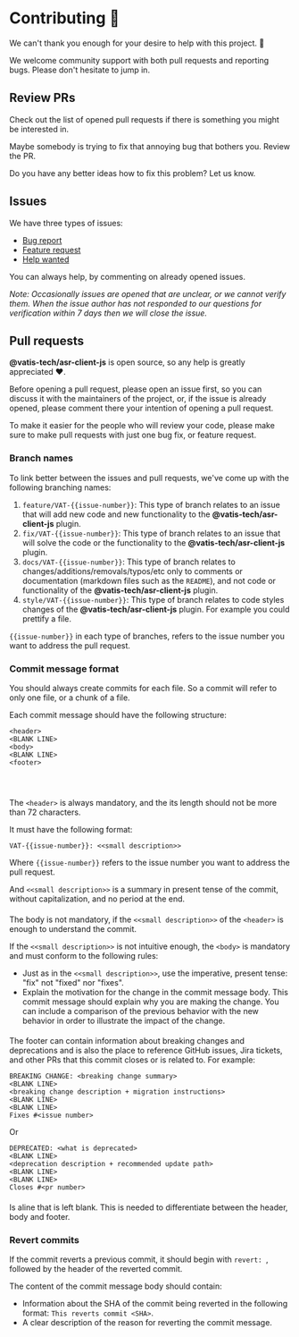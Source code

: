 # Contributing 🖖

We can't thank you enough for your desire to help with this project. 🥳

We welcome community support with both pull requests and reporting bugs. Please don't hesitate to jump in.

## Review PRs

Check out the list of opened pull requests if there is something you might be interested in.

Maybe somebody is trying to fix that annoying bug that bothers you. Review the PR.

Do you have any better ideas how to fix this problem? Let us know.

## Issues

We have three types of issues:

- [Bug report](https://github.com/Vatis-Tech/asr-client-js/issues)
- [Feature request](https://github.com/Vatis-Tech/asr-client-js/issues)
- [Help wanted](https://github.com/Vatis-Tech/asr-client-js/issues)

You can always help, by commenting on already opened issues.

_Note: Occasionally issues are opened that are unclear, or we cannot verify them. When the issue author has not responded to our questions for verification within 7 days then we will close the issue._

## Pull requests

**@vatis-tech/asr-client-js** is open source, so any help is greatly appreciated ❤️.

Before opening a pull request, please open an issue first, so you can discuss it with the maintainers of the project, or, if the issue is already opened, please comment there your intention of opening a pull request.

To make it easier for the people who will review your code, please make sure to make pull requests with just one bug fix, or feature request.

### Branch names

To link better between the issues and pull requests, we've come up with the following branching names:

1. `feature/VAT-{{issue-number}}`: This type of branch relates to an issue that will add new code and new functionality to the **@vatis-tech/asr-client-js** plugin.
2. `fix/VAT-{{issue-number}}`: This type of branch relates to an issue that will solve the code or the functionality to the **@vatis-tech/asr-client-js** plugin.
3. `docs/VAT-{{issue-number}}`: This type of branch relates to changes/additions/removals/typos/etc only to comments or documentation (markdown files such as the `README`), and not code or functionality of the **@vatis-tech/asr-client-js** plugin.
4. `style/VAT-{{issue-number}}`: This type of branch relates to code styles changes of the **@vatis-tech/asr-client-js** plugin. For example you could prettify a file.

`{{issue-number}}` in each type of branches, refers to the issue number you want to address the pull request.

### Commit message format

You should always create commits for each file. So a commit will refer to only one file, or a chunk of a file.

Each commit message should have the following structure:

```
<header>
<BLANK LINE>
<body>
<BLANK LINE>
<footer>
```

#### <header>

The `<header>` is always mandatory, and the its length should not be more than 72 characters.

It must have the following format:

```
VAT-{{issue-number}}: <<small description>>
```

Where `{{issue-number}}` refers to the issue number you want to address the pull request.

And `<<small description>>` is a summary in present tense of the commit, without capitalization, and no period at the end.

#### <body>

The body is not mandatory, if the `<<small description>>` of the `<header>` is enough to understand the commit.

If the `<<small description>>` is not intuitive enough, the `<body>` is mandatory and must conform to the following rules:

- Just as in the `<<small description>>`, use the imperative, present tense: "fix" not "fixed" nor "fixes".
- Explain the motivation for the change in the commit message body. This commit message should explain why you are making the change. You can include a comparison of the previous behavior with the new behavior in order to illustrate the impact of the change.

#### <footer>

The footer can contain information about breaking changes and deprecations and is also the place to reference GitHub issues, Jira tickets, and other PRs that this commit closes or is related to. For example:

```
BREAKING CHANGE: <breaking change summary>
<BLANK LINE>
<breaking change description + migration instructions>
<BLANK LINE>
<BLANK LINE>
Fixes #<issue number>
```

Or

```
DEPRECATED: <what is deprecated>
<BLANK LINE>
<deprecation description + recommended update path>
<BLANK LINE>
<BLANK LINE>
Closes #<pr number>
```

#### <BLANK LINE>

Is aline that is left blank. This is needed to differentiate between the header, body and footer.

### Revert commits

If the commit reverts a previous commit, it should begin with `revert: `, followed by the header of the reverted commit.

The content of the commit message body should contain:

- Information about the SHA of the commit being reverted in the following format: `This reverts commit <SHA>`.
- A clear description of the reason for reverting the commit message.
